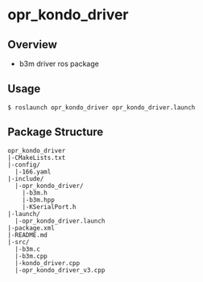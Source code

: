 # opr_kondo_driver

## Overview
* b3m driver ros package

## Usage
```
$ roslaunch opr_kondo_driver opr_kondo_driver.launch
```
## Package Structure
```
opr_kondo_driver
|-CMakeLists.txt
|-config/
  |-166.yaml
|-include/
  |-opr_kondo_driver/
    |-b3m.h
    |-b3m.hpp
    |-KSerialPort.h
|-launch/
  |-opr_kondo_driver.launch
|-package.xml
|-README.md
|-src/
  |-b3m.c
  |-b3m.cpp
  |-kondo_driver.cpp
  |-opr_kondo_driver_v3.cpp
```


